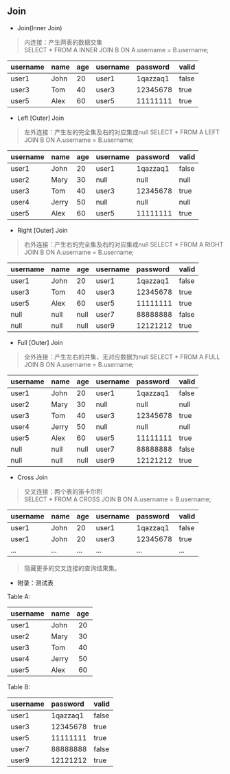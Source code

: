 Join
---
- Join(Inner Join)
> 内连接：产生两表的数据交集  
SELECT * FROM A INNER JOIN B ON A.username = B.username;

| username  | name  | age | username  | password  | valid |
| :-------  | :---- | :-- | :-------  | :-------  | :---- |
| user1     | John  | 20  | user1     | 1qazzaq1  | false |
| user3     | Tom   | 40  | user3     | 12345678  | true  |
| user5     | Alex  | 60  | user5     | 11111111  | true  |

- Left [Outer] Join
> 左外连接：产生左的完全集及右的对应集或null
SELECT * FROM A LEFT JOIN B ON A.username = B.username;

| username  | name  | age | username  | password  | valid |
| :-------  | :---- | :-- | :-------  | :-------  | :---- |
| user1     | John  | 20  | user1     | 1qazzaq1  | false |
| user2     | Mary  | 30  | null      | null      | null  |
| user3     | Tom   | 40  | user3     | 12345678  | true  |
| user4     | Jerry | 50  | null      | null      | null  |
| user5     | Alex  | 60  | user5     | 11111111  | true  |

- Right [Outer] Join
> 右外连接：产生右的完全集及右的对应集或null
SELECT * FROM A RIGHT JOIN B ON A.username = B.username;

| username  | name  | age | username  | password  | valid |
| :-------  | :---- | :-- | :-------  | :-------  | :---- |
| user1     | John  | 20  | user1     | 1qazzaq1  | false |
| user3     | Tom   | 40  | user3     | 12345678  | true  |
| user5     | Alex  | 60  | user5     | 11111111  | true  |
| null      | null  | null| user7     | 88888888  | false |
| null      | null  | null| user9     | 12121212  | true  |

- Full [Outer] Join
> 全外连接：产生左右的并集，无对应数据为null
SELECT * FROM A FULL JOIN B ON A.username = B.username;

| username  | name  | age | username  | password  | valid |
| :-------  | :---- | :-- | :-------  | :-------  | :---- |
| user1     | John  | 20  | user1     | 1qazzaq1  | false |
| user2     | Mary  | 30  | null      | null      | null  |
| user3     | Tom   | 40  | user3     | 12345678  | true  |
| user4     | Jerry | 50  | null      | null      | null  |
| user5     | Alex  | 60  | user5     | 11111111  | true  |
| null      | null  | null| user7     | 88888888  | false |
| null      | null  | null| user9     | 12121212  | true  |

- Cross Join
> 交叉连接：两个表的笛卡尔积  
SELECT * FROM A CROSS JOIN B ON A.username = B.username;

| username  | name  | age | username  | password  | valid |
| :-------  | :---- | :-- | :-------  | :-------  | :---- |
| user1     | John  | 20  | user1     | 1qazzaq1  | false |
| user1     | John  | 20  | user3     | 12345678  | true  |
| ...       | ...   | ... | ...       | ...       | ...   |
> 隐藏更多的交叉连接的查询结果集。

- 附录：测试表

Table A:

| username  | name    | age   |
| :-------  | :---    | :---: |
| user1     | John    | 20    |
| user2     | Mary    | 30    |
| user3     | Tom     | 40    |
| user4     | Jerry   | 50    |
| user5     | Alex    | 60    |

Table B:

| username | password | valid |
| :------- | :------- | :---  |
| user1    | 1qazzaq1 | false |
| user3    | 12345678 | true  |
| user5    | 11111111 | true  |
| user7    | 88888888 | false |
| user9    | 12121212 | true  |
